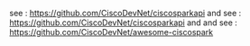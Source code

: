 see : https://github.com/CiscoDevNet/ciscosparkapi
and see : https://github.com/CiscoDevNet/ciscosparkapi
and and see : https://github.com/CiscoDevNet/awesome-ciscospark

